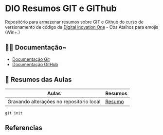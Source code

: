 # DIO Resumos GIT e GIThub

Repositório para armazenar resumos sobre GIT e Github do curso de versionamento de código da [Digital inovation One](https://web.dio.me/home) - Obs Atalhos para emojis (Win+.)

## 🐱‍🐉 Documentação~

- [Documentação Git](https://git-scm.com/doc)
- [Documentação GitHub](https://docs.github.com/pt)

## 📀 Resumos das Aulas

| Aulas | Resumos |
|------|---------|
|Gravando alterações no repositório local | [Resumo]() |

```
git init
```
## Referencias 